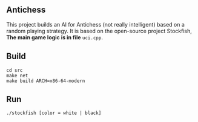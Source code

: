 ## Antichess
This project builds an AI for Antichess (not really intelligent) based on a random playing strategy. It is based on the open-source project Stockfish, **The main game logic is in file** `uci.cpp`.

## Build
```{bash}
cd src
make net
make build ARCH=x86-64-modern
```

## Run
```{bash}
./stockfish [color = white | black]
```
